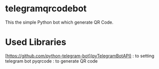 # telegramqrcodebot

This the simple Python bot which generate QR Code.


# Used Libraries

[https://github.com/python-telegram-bot](pyTelegramBotAPI) : to setting telegram bot
pyqrcode : to generate QR code
